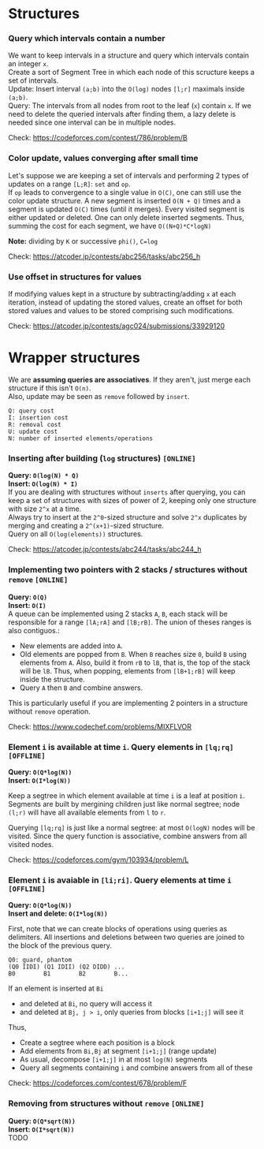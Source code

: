 # Structures

### Query which intervals contain a number
We want to keep intervals in a structure and query which intervals contain an integer `x`.  
Create a sort of Segment Tree in which each node of this scructure keeps a set of intervals.  
Update: Insert interval `(a;b)` into the `O(log)` nodes `[l;r]` maximals inside `(a;b)`.  
Query: The intervals from all nodes from root to the leaf (`x`) contain `x`.
If we need to delete the queried intervals after finding them, a lazy delete is needed since one interval can be in multiple nodes.  

Check: https://codeforces.com/contest/786/problem/B

### Color update, values converging after small time
Let's suppose we are keeping a set of intervals and performing 2 types of updates on a range `[L;R]`: `set` and `op`.  
If `op` leads to convergence to a single value in `O(C)`, one can still use the color update structure.
A new segment is inserted `O(N + Q)` times and a segment is updated `O(C)` times (until it merges). 
Every visited segment is either updated or deleted. One can only delete inserted segments. Thus, summing the cost for each segment, we have `O((N+Q)*C*logN)`  

**Note:** dividing by `K` or successive `phi()`, `C=log`
  
Check: https://atcoder.jp/contests/abc256/tasks/abc256_h

### Use offset in structures for values
If modifying values kept in a structure by subtracting/adding `x` at each iteration, instead of updating the stored values, create an offset for both stored values and values to be stored comprising such modifications.
  
Check: https://atcoder.jp/contests/agc024/submissions/33929120


# Wrapper structures

We are **assuming queries are associatives**. If they aren't, just merge each structure if this isn't `O(n)`.  
Also, update may be seen as `remove` followed by `insert`.

```
Q: query cost
I: insertion cost
R: removal cost
U: update cost
N: number of inserted elements/operations
```


### Inserting after building (`log` structures) `[ONLINE]`
**Query: `O(log(N) * Q)`**  
**Insert: `O(log(N) * I)`**  
If you are dealing with structures without `inserts` after querying, you can keep a set of structures with sizes of power of 2, 
keeping only one structure with size `2^x` at a time.  
Always try to insert at the `2^0`-sized structure and solve `2^x` duplicates by merging and creating a `2^(x+1)`-sized structure.  
Query on all `O(log(elements))` structures.
  
Check: https://atcoder.jp/contests/abc244/tasks/abc244_h

### Implementing two pointers with 2 stacks / structures without `remove` `[ONLINE]`
**Query: `O(Q)`**  
**Insert: `O(I)`**  
A queue can be implemented using 2 stacks `A`, `B`, each stack will be responsible for a range `[lA;rA]` and `[lB;rB]`. The union of theses ranges is also contiguos.:
- New elements are added into `A`.
- Old elements are popped from `B`. When `B` reaches size `0`, build `B` using elements from `A`. Also, build it from `rB` to `lB`, that is, the top of the stack will be `lB`. Thus, when popping, elements from `[lB+1;rB]` will keep inside the structure.
- Query `A` then `B` and combine answers.
  
This is particularly useful if you are implementing 2 pointers in a structure without `remove` operation.  
  
Check: https://www.codechef.com/problems/MIXFLVOR

### Element `i` is available at time `i`. Query elements in `[lq;rq]` `[OFFLINE]`
**Query: `O(Q*log(N))`**  
**Insert: `O(I*log(N))`**  

Keep a segtree in which element available at time `i` is a leaf at position `i`.
Segments are built by mergining children just like normal segtree; 
node `(l;r)` will have all available elements from `l` to `r`.
  
Querying `[lq;rq]` is just like a normal segtree: at most `O(logN)` nodes will be visited. 
Since the query function is associative, combine answers from all visited nodes.
  
Check: https://codeforces.com/gym/103934/problem/L

### Element `i` is avaiable in `[li;ri]`. Query elements at time `i` `[OFFLINE]`
**Query: `O(Q*log(N))`**  
**Insert and delete: `O(I*log(N))`**    

First, note that we can create blocks of operations using queries as delimiters.
All insertions and deletions between two queries are joined to the block of the previous query. 
```
Q0: guard, phantom
(Q0 IIDI) (Q1 IDII) (Q2 DIDD) ...
B0        B1        B2        B...
```
If an element is inserted at `Bi`
- and deleted at `Bi`, no query will access it
- and deleted at `Bj, j > i`, only queries from blocks `[i+1;j]` will see it
 
Thus, 
- Create a segtree where each position is a block
- Add elements from `Bi,Bj` at segment `[i+1;j]` (range update)
 - As usual, decompose `[i+1;j]` in at most `log(N)` segments
- Query all segments containing `i` and combine answers from all of these
    
Check: https://codeforces.com/contest/678/problem/F  

### Removing from structures without `remove` `[ONLINE]`
**Query: `O(Q*sqrt(N))`**  
**Insert: `O(I*sqrt(N))`**  
TODO
